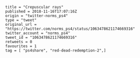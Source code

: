 ```
title = "Crepuscular rays"
published = 2018-11-16T17:07:16Z
origin = "twitter-norms_ps4"
type = "tweet"
original_url = "https://twitter.com/norms_ps4/status/1063478621174669316"
twitter_account = "norms_ps4"
tweet_id = "1063478621174669316"
retweets = 0
favourites = 1
tag = [ "ps4share", "red-dead-redemption-2",]
```

<p class='image'><img src='https://mnf.m17s.net/2018/11/16/DsI8KwjXoAESvKL.jpg' alt=''></p>

